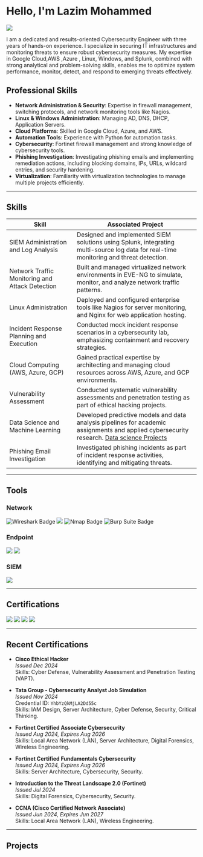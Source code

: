 # Hello, I'm Lazim Mohammed

<a href="https://www.linkedin.com/in/kmlazim98/"><img src="https://img.shields.io/badge/-LinkedIn-0072b1?&style=for-the-badge&logo=linkedin&logoColor=white" /></a>

I am a dedicated and results-oriented Cybersecurity Engineer with three years of hands-on experience. I specialize in securing IT infrastructures and monitoring threats to ensure robust cybersecurity measures. My expertise in Google Cloud,AWS ,Azure , Linux, Windows, and Splunk, combined with strong analytical and problem-solving skills, enables me to optimize system performance, monitor, detect, and respond to emerging threats effectively.

## Professional Skills

- **Network Administration & Security**: Expertise in firewall management, switching protocols, and network monitoring tools like Nagios.
- **Linux & Windows Administration**: Managing AD, DNS, DHCP, Application Servers.
- **Cloud Platforms**: Skilled in Google Cloud, Azure, and AWS.
- **Automation Tools**: Experience with Python for automation tasks.
- **Cybersecurity**: Fortinet firewall management and strong knowledge of cybersecurity tools.
- **Phishing Investigation**: Investigating phishing emails and implementing remediation actions, including blocking domains, IPs, URLs, wildcard entries, and security hardening.
- **Virtualization**: Familiarity with virtualization technologies to manage multiple projects efficiently.

---

## Skills

| Skill                                         | Associated Project          |
|-----------------------------------------------|-----------------------------|
| SIEM Administration and Log Analysis          | Designed and implemented SIEM solutions using Splunk, integrating multi-source log data for real-time monitoring and threat detection. |
| Network Traffic Monitoring and Attack Detection | Built and managed virtualized network environments in EVE-NG to simulate, monitor, and analyze network traffic patterns.|
| Linux Administration                          | Deployed and configured enterprise tools like Nagios for server monitoring, and Nginx for web application hosting.|
| Incident Response Planning and Execution      | Conducted mock incident response scenarios in a cybersecurity lab, emphasizing containment and recovery strategies.   |
| Cloud Computing (AWS, Azure, GCP)             | Gained practical expertise by architecting and managing cloud resources across AWS, Azure, and GCP environments.   |
| Vulnerability Assessment                      | Conducted systematic vulnerability assessments and penetration testing as part of ethical hacking projects.   |
| Data Science and Machine Learning             | Developed predictive models and data analysis pipelines for academic assignments and applied cybersecurity research. [Data science Projects](https://github.com/kmlazim98/Text-Mining-Musk.git)  |
| Phishing Email Investigation                  | Investigated phishing incidents as part of incident response activities, identifying and mitigating threats.          |

---

## Tools

### Network
<div>
    <img src="https://img.shields.io/badge/-Wireshark-1679A7?&style=flat-square&logo=Wireshark&logoColor=white" alt="Wireshark Badge" />
    <img src="https://img.shields.io/badge/-Fortinet_Certified_Associate-FF5733?&style=flat-square&logo=Fortinet&logoColor=white" />
    <img src="https://img.shields.io/badge/-Nmap-4682B4?&style=flat-square&logo=Nmap&logoColor=white" alt="Nmap Badge" />
    <img src="https://img.shields.io/badge/-Burp_Suite-FF4500?&style=flat-square&logo=BurpSuite&logoColor=white" alt="Burp Suite Badge" />
</div>

### Endpoint
<div>
    <img src="https://img.shields.io/badge/-Microsoft_Defender_for_Endpoint-00A4EF?&style=flat-square&logo=Microsoft&logoColor=white" />
    <img src="https://img.shields.io/badge/-Symantec_Endpoint_Protection_Manager-FFD700?&style=flat-square&logo=Symantec&logoColor=white" />
</div>

### SIEM
<div>
    <img src="https://img.shields.io/badge/-Splunk-000000?&style=flat-square&logo=Splunk&logoColor=white" />
</div>

---

## Certifications

<div>
    <img src="https://img.shields.io/badge/-Cisco_Certified_Network_Associate-005073?&style=flat-square&logo=Cisco&logoColor=white" />
    <img src="https://img.shields.io/badge/-Cisco_Certified_Ethical_Hacker-FF0000?&style=flat-square&logo=Cisco&logoColor=white" />
    <img src="https://img.shields.io/badge/-Fortinet_Certified_Fundamentals-007BFF?&style=flat-square&logo=Fortinet&logoColor=white" />
    <img src="https://img.shields.io/badge/-Certified_Cyber_Security_Professional-FF5733?&style=flat-square&logo=Cybersecurity&logoColor=white" />
</div>

---

## Recent Certifications

- **Cisco Ethical Hacker**  
  _Issued Dec 2024_  
  Skills: Cyber Defense, Vulnerability Assessment and Penetration Testing (VAPT).

- **Tata Group - Cybersecurity Analyst Job Simulation**  
  _Issued Nov 2024_  
  Credential ID: `YhbYzQkMjLA2Dd55c`  
  Skills: IAM Design, Server Architecture, Cyber Defense, Security, Critical Thinking.

- **Fortinet Certified Associate Cybersecurity**  
  _Issued Aug 2024, Expires Aug 2026_  
  Skills: Local Area Network (LAN), Server Architecture, Digital Forensics, Wireless Engineering.

- **Fortinet Certified Fundamentals Cybersecurity**  
  _Issued Aug 2024, Expires Aug 2026_  
  Skills: Server Architecture, Cybersecurity, Security.

- **Introduction to the Threat Landscape 2.0 (Fortinet)**  
  _Issued Jul 2024_  
  Skills: Digital Forensics, Cybersecurity, Security.

- **CCNA (Cisco Certified Network Associate)**  
  _Issued Jun 2024, Expires Jun 2027_  
  Skills: Local Area Network (LAN), Wireless Engineering.

---

## Projects

